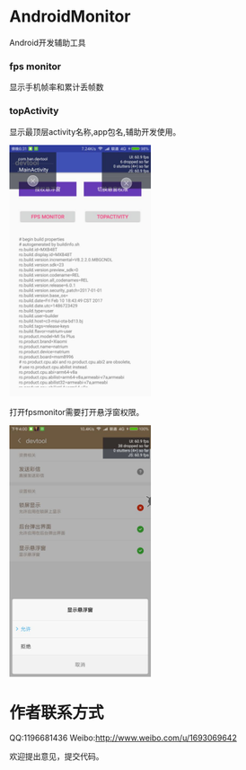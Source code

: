 # AndroidMonitor
Android开发辅助工具


### fps monitor
显示手机帧率和累计丢帧数

### topActivity
显示最顶层activity名称,app包名,辅助开发使用。

<img src="screenshots/pic3.jpg" width="50%" height="40%" alt="Screenshot_1">


打开fpsmonitor需要打开悬浮窗权限。

<img src="screenshots/pic2.jpg" width="50%" height="40%" alt="Screenshot_1">


# 作者联系方式
  QQ:1196681436
  Weibo:http://www.weibo.com/u/1693069642

欢迎提出意见，提交代码。